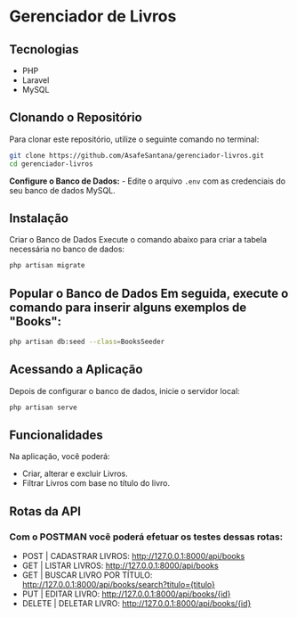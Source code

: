 # Gerenciador de Livros

## Tecnologias
- PHP
- Laravel
- MySQL

## Clonando o Repositório
Para clonar este repositório, utilize o seguinte comando no terminal:

```bash
git clone https://github.com/AsafeSantana/gerenciador-livros.git
cd gerenciador-livros
  ```

**Configure o Banco de Dados:**
    - Edite o arquivo `.env` com as credenciais do seu banco de dados MySQL.

## Instalação
Criar o Banco de Dados Execute o comando abaixo para criar a tabela necessária no banco de dados:

```bash
php artisan migrate
```

## Popular o Banco de Dados Em seguida, execute o comando para inserir alguns exemplos de "Books":

```bash
php artisan db:seed --class=BooksSeeder
 ```
## Acessando a Aplicação
Depois de configurar o banco de dados, inicie o servidor local:

```bash
php artisan serve
```


## Funcionalidades
Na aplicação, você poderá:

- Criar, alterar e excluir Livros.
- Filtrar Livros com base no título do livro.

## Rotas da API
### Com o POSTMAN você poderá efetuar os testes dessas rotas:
- POST | CADASTRAR LIVROS: http://127.0.0.1:8000/api/books
- GET | LISTAR LIVROS: http://127.0.0.1:8000/api/books
- GET | BUSCAR LIVRO POR TÍTULO: http://127.0.0.1:8000/api/books/search?titulo={titulo}
- PUT | EDITAR LIVRO: http://127.0.0.1:8000/api/books/{id}
- DELETE | DELETAR LIVRO: http://127.0.0.1:8000/api/books/{id}
